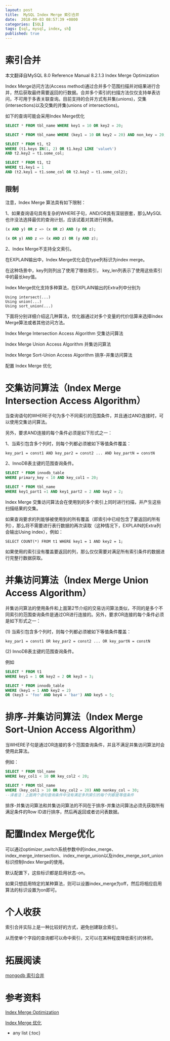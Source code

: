 ```yaml
---
layout: post
title:  MySQL Index Merge 索引合并
date:  2018-09-03 08:57:39 +0800
categories: [SQL]
tags: [sql, mysql, index, sh]
published: true
---
```


# 索引合并

本文翻译自MySQL 8.0 Reference Manual 8.2.1.3 Index Merge Optimization

Index Merge访问方法(Access method)通过合并多个范围扫描并对结果进行合并，然后获取最终需要返回的行数据。合并多个索引的扫描方法仅仅支持单表访问，不可用于多表关联查询。目前支持的合并方式有并集(unions)，交集(intersections)以及交集的并集(unions of intersections)。

如下的查询可能会采用Index Merge优化

```sql
SELECT * FROM tbl_name WHERE key1 = 10 OR key2 = 20;

SELECT * FROM tbl_name WHERE (key1 = 10 OR key2 = 20) AND non_key = 20;

SELECT * FROM t1, t2
WHERE (t1.keys IN(1, 2) OR t1.key2 LIKE 'value%')
AND t2.key2 = t1.some_col;

SELECT * FROM t1, t2
WHERE t1.key1 = 1
AND (t2.key1 = t1.some_col OR t2.key2 = t1.some_col2);
```

## 限制

注意，Index Merge 算法具有如下限制：

1、如果查询语句具有复杂的WHERE子句，AND/OR具有深层嵌套，那么MySQL也许没法选择最优的查询计划，应该试着对其进行转换。

```sql
(x AND y) OR z => (x OR z) AND (y OR z);

(x OR y) AND z => (x AND z) OR (y AND z);
```


2、Index Merge不支持全文索引。

在EXPLAIN输出中，Index Merge优化会在type列标识为index merge。

在这种场景中，key列则列出了使用了哪些索引， key_len列表示了使用这些索引中的最长key值。

Index Merge优化支持多种算法，在EXPLAIN输出的Extra列中分别为

```
Using intersect(...)
Using union(...)
Using sort_union(...)
```

下面将分别详细介绍这几种算法，优化器通过对多个变量的代价估算来选择Index Merge算法或者其他访问方法。

Index Merge Intersection Access Algorithm 交集访问算法

Index Merge Union Access Algorithm 并集访问算法

Index Merge Sort-Union Access Algorithm 排序-并集访问算法

配置 Index Merge 优化

# 交集访问算法（Index Merge Intersection Access Algorithm）

当查询语句的WHERE子句为多个不同索引的范围条件，并且通过AND连接时，可以使用交集访问算法。

另外，要求AND连接的每个条件必须是如下形式之一：

1、当索引包含多个列时，则每个列都必须被如下等值条件覆盖：

```
key_par1 = const1 AND key_par2 = const2 ... AND key_partN = constN
```

2、InnoDB表主键的范围查询条件。

```sql
SELECT * FROM innodb_table
WHERE primary_key < 10 AND key_col1 = 20;

SELECT * FROM tbl_name
WHERE key1_part1 =1 AND key1_part2 = 2 AND key2 = 2;
```

Index Merge 交集访问算法会在使用到的多个索引上同时进行扫描，并产生这些扫描结果的交集。

如果查询要求的列能够被使用到的所有覆盖（即索引中已经包含了要返回的所有列），那么将不需要进行表行数据的再次读取（这种情况下，EXPLAIN的Extra列会输出Using index），例如：

```
SELECT COUNT(*) FROM t1 WHERE key1 = 1 AND key2 = 1;
```

如果使用的索引没有覆盖要返回的列，那么仅仅需要对满足所有索引条件的数据进行完整行数据获取。

# 并集访问算法（Index Merge Union Access Algorithm）

并集访问算法的使用条件和上面第2节介绍的交易访问算法类似，不同的是多个不同索引的范围查询条件是通过OR进行连接的。另外，要求OR连接的每个条件必须是如下形式之一：

(1) 当索引包含多个列时，则每个列都必须被如下等值条件覆盖：

```
key_par1 = const1 OR key_par2 = const2 ... OR key_partN = constN
```

(2) InnoDB表主键的范围查询条件。

例如

```sql
SELECT * FROM t1
WHERE key1 = 1 OR key2 = 2 OR key3 = 3;

SELECT * FROM innodb_table
WHERE (key1 = 1 AND key2 = 2)
OR (key3 = 'foo' AND key4 = 'bar') AND key5 = 5;
```

# 排序-并集访问算法（Index Merge Sort-Union Access Algorithm）

当WHERE子句是通过OR连接的多个范围查询条件，并且不满足并集访问算法时会使用此算法。

例如：

```sql
SELECT * FROM tbl_name
WHERE key_col1 < 10 OR key_col2 < 20;

SELECT * FROM tbl_name
WHERE (key_col1 > 10 OR key_col2 = 20) AND nonkey_col = 30;
--译者注：上面两个语句查询条件中没有满足多列索引的每个列都是等值条件
```

排序-并集访问算法和并集访问算法的不同在于排序-并集访问算法必须先获取所有满足条件的Row ID进行排序，然后再返回或者访问表数据。

# 配置Index Merge优化

可以通过optimizer_switch系统参数中的index_merge、index_merge_intersection、index_merge_union以及index_merge_sort_union标识控制Index Merge的使用。

默认配置下，这些标识都是启用状态-on。

如果只想启用特定的某种算法，则可以设置index_merge为off，然后将相应启用算法的标识设置为on即可。

# 个人收获

索引合并实际上是一种比较好的方式，避免创建联合索引。

从而使单个字段的查询都可以命中索引，又可以在某种程度降低索引的体积。

# 拓展阅读

[mongodb 索引合并](https://docs.mongodb.com/v4.0/core/index-intersection/)

# 参考资料

[Index Merge Optimization](https://dev.mysql.com/doc/refman/5.6/en/index-merge-optimization.html)

[Index Merge 优化](https://www.jianshu.com/p/1c00dc8be14a)

* any list
{:toc}